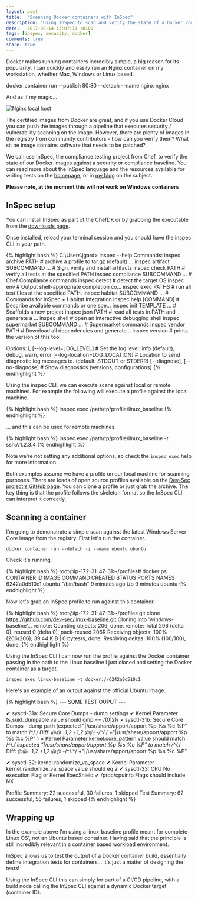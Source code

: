 ```yaml
---
layout: post
title:  "Scanning Docker containers with InSpec"
description: "Using InSpec to scan and verify the state of a Docker container"
date:   2017-08-14 13:07:11 +0100
tags: [inspec, security, docker]
comments: true
share: true
---
```


Docker makes running containers incredibly simple, a big reason for its popularity. I can quickly and easily run an Nginx container on my workstation, whether Mac, Windows or Linux based.

docker container run --publish 80:80 --detach --name nginx nginx

And as if my magic...

![Nginx local host](http://images.grdnr.io/2017/docker-nginx.gif)

The certified images from Docker are great, and if you use Docker Cloud you can push the images through a pipeline that executes security / vulnerability scanning on the image. However, there are plenty of images in the registry from community contributors - how can you verify them? What sit he image contains software that needs to be patched?

We can use InSpec, the compliance testing project from Chef, to verify the state of our Docker images against a security or compliance baseline. You can read more about the InSpec language and the resources available for writing tests on the [homepage](https://www.inspec.io/), or in [my blog](https://grdnr.io/2016-10-22/inspec-and-chef-compliance-as-code/) on the subject.

**Please note, at the moment this will not work on Windows containers**

## InSpec setup
You can install InSpec as part of the ChefDK or by grabbing the executable from the [downloads page](https://downloads.chef.io/inspec/1.33.1).

Once installed, reload your terminal session and you should have the inspec CLI in your path.

{% highlight bash %}
C:\Users\jgard> inspec --help
Commands:
  inspec archive PATH                # archive a profile to tar.gz (default) ...
  inspec artifact SUBCOMMAND ...     # Sign, verify and install artifacts
  inspec check PATH                  # verify all tests at the specified PATH
  inspec compliance SUBCOMMAND ...   # Chef Compliance commands
  inspec detect                      # detect the target OS
  inspec env                         # Output shell-appropriate completion co...
  inspec exec PATHS                  # run all test files at the specified PATH.
  inspec habitat SUBCOMMAND ...      # Commands for InSpec + Habitat Integration
  inspec help [COMMAND]              # Describe available commands or one spe...
  inspec init TEMPLATE ...           # Scaffolds a new project
  inspec json PATH                   # read all tests in PATH and generate a ...
  inspec shell                       # open an interactive debugging shell
  inspec supermarket SUBCOMMAND ...  # Supermarket commands
  inspec vendor PATH                 # Download all dependencies and generate...
  inspec version                     # prints the version of this tool

Options:
  l, [--log-level=LOG_LEVEL]         # Set the log level: info (default), debug, warn, error
      [--log-location=LOG_LOCATION]  # Location to send diagnostic log messages to. (default: STDOUT or STDERR)
      [--diagnose], [--no-diagnose]  # Show diagnostics (versions, configurations)
{% endhighlight %}

Using the inspec CLI, we can execute scans against local or remote machines. For example the following will execute a profile against the local machine.

{% highlight bash %}
inspec exec /path/tp/profile/linux_baseline
{% endhighlight %}

... and this can be used for remote machines. 

{% highlight bash %}
inspec exec /path/tp/profile/linux_baseline -t ssh://1.2.3.4
{% endhighlight %}

Note we're not setting any additional options, so check the `inspec exec` help for more information.

Both examples assume we have a profile on our local machine for scanning purposes. There are loads of open source profiles available on the [Dev-Sec project's GitHub page](https://github.com/dev-sec). You can clone a profile or just grab the archive. The key thing is that the profile follows the skeleton format so the InSpec CLI can interpret it correctly.

## Scanning a container
I'm going to demonstrate a simple scan against the latest Windows Server Core image from the registry. First let's run the container.

`docker container run --detach -i --name ubuntu ubuntu`

Check it's running.

{% highlight bash %}
root@ip-172-31-47-31:~/profiles# docker ps
CONTAINER ID        IMAGE               COMMAND             CREATED             STATUS              PORTS               NAMES
6242a0d510c1        ubuntu              "/bin/bash"         9 minutes ago       Up 9 minutes                            ubuntu
{% endhighlight %}

Now let's grab an InSpec profile to run against this container.

{% highlight bash %}
root@ip-172-31-47-31:~/profiles git clone https://github.com/dev-sec/linux-baseline.git
Cloning into 'windows-baseline'...
remote: Counting objects: 206, done.
remote: Total 206 (delta 0), reused 0 (delta 0), pack-reused 206R
Receiving objects: 100% (206/206), 39.44 KiB | 0 bytes/s, done.
Resolving deltas: 100% (100/100), done.
{% endhighlight %}

Using the InSpec CLI I can now run the profile against the Docker container passing in the path to the Linux baseline I just cloned and setting the Docker container as a target.

`inspec exec linux-baseline -t docker://6242a0d510c1`

Here's an example of an output against the official Ubuntu image.

{% highlight bash %}
--- SOME TEST OUPUT ---

  ✔  sysctl-31a: Secure Core Dumps - dump settings
     ✔  Kernel Parameter fs.suid_dumpable value should cmp == /(0|2)/
  ×  sysctl-31b: Secure Core Dumps - dump path (expected "|/usr/share/apport/apport %p %s %c %P" to match /^\/.*/
     Diff:
     @@ -1,2 +1,2 @@
     -/^\/.*/
     +"|/usr/share/apport/apport %p %s %c %P"
     )
     ×  Kernel Parameter kernel.core_pattern value should match /^\/.*/
     expected "|/usr/share/apport/apport %p %s %c %P" to match /^\/.*/
     Diff:
     @@ -1,2 +1,2 @@
     -/^\/.*/
     +"|/usr/share/apport/apport %p %s %c %P"

  ✔  sysctl-32: kernel.randomize_va_space
     ✔  Kernel Parameter kernel.randomize_va_space value should eq 2
  ✔  sysctl-33: CPU No execution Flag or Kernel ExecShield
     ✔  /proc/cpuinfo Flags should include NX

Profile Summary: 22 successful, 30 failures, 1 skipped
Test Summary: 62 successful, 56 failures, 1 skipped
{% endhighlight %}

## Wrapping up
In the example above I'm using a linux-baseline profile meant for complete Linux OS', not an Ubuntu based container. Having said that the principle is still incredibly relevant in a container based workload environment.

InSpec allows us to test the output of a Docker container build, essentially define integration tests for containers... it's just a matter of designing the tests!

Using the InSpec CLI this can simply for part of a CI/CD pipeline, with a build node calling the InSpec CLI against a dynamic Docker target (container ID).